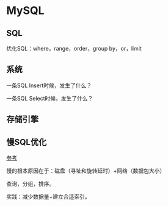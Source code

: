 # MySQL

## SQL

优化SQL：where，range，order，group by，or，limit


## 系统

一条SQL Insert时候，发生了什么？

一条SQL Select时候，发生了什么？


## 存储引擎


## 慢SQL优化

[参考](https://www.kdocs.cn/l/ce4t6XT5Fy82)

慢的根本原因在于：磁盘（寻址和旋转延时）+网络（数据包大小）

查询，分组，排序。

实践：减少数据量+建立合适索引。